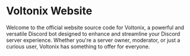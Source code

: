 # Voltonix Website
Welcome to the official website source code for Voltonix, a powerful and versatile Discord bot designed to enhance and streamline your Discord server experience. Whether you're a server owner, moderator, or just a curious user, Voltonix has something to offer for everyone.
